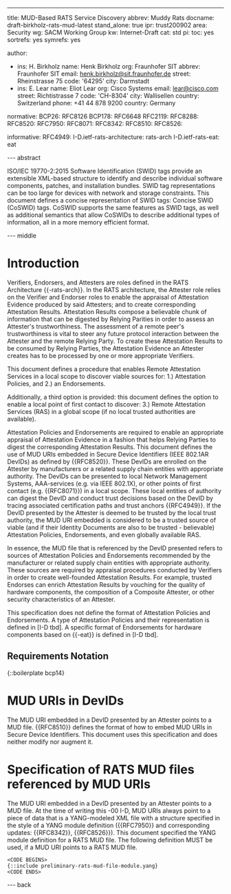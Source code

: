 ---
title: MUD-Based RATS Service Discovery
abbrev: Muddy Rats
docname: draft-birkholz-rats-mud-latest
stand_alone: true
ipr: trust200902
area: Security
wg: SACM Working Group
kw: Internet-Draft
cat: std
pi:
  toc: yes
  sortrefs: yes
  symrefs: yes

author:
- ins: H. Birkholz
  name: Henk Birkholz
  org: Fraunhofer SIT
  abbrev: Fraunhofer SIT
  email: henk.birkholz@sit.fraunhofer.de
  street: Rheinstrasse 75
  code: '64295'
  city: Darmstadt
- ins: E. Lear
  name: Eliot Lear
  org: Cisco Systems
  email: lear@cisco.com
  street: Richtistrasse 7
  code: 'CH-8304'
  city: Wallisellen
  country: Switzerland
  phone: +41 44 878 9200
  country: Germany

normative:
  BCP26: RFC8126
  BCP178: RFC6648
  RFC2119:
  RFC8288:
  RFC8520:
  RFC7950:
  RFC8071:
  RFC8342:
  RFC8510:
  RFC8526:

informative:
  RFC4949:
  I-D.ietf-rats-architecture: rats-arch
  I-D.ietf-rats-eat: eat
  
--- abstract

ISO/IEC 19770-2:2015 Software Identification (SWID) tags provide an extensible XML-based structure to identify and describe individual software components, patches, and installation bundles. SWID tag representations can be too large for devices with network and storage constraints. This document defines a concise representation of SWID tags: Concise SWID (CoSWID) tags. CoSWID supports the same features as SWID tags, as well as additional semantics that allow CoSWIDs to describe additional types of information, all in a more memory efficient format.

--- middle

# Introduction

Verifiers, Endorsers, and Attesters are roles defined in the RATS Architecture {{-rats-arch}}. In the RATS architecture, the Attester role relies on the Verifier and Endorser roles to enable the appraisal of Attestation Evidence produced by said Attesters; and to create corresponding Attestation Results. Attestation Results compose a believable chunk of information that can be digested by Relying Parities in order to assess an Attester's trustworthiness. The assessment of a remote peer's trustworthiness is vital to steer any future protocol interaction between the Attester and the remote Relying Party. To create these Attestation Results to be consumed by Relying Parties, the Attestation Evidence an Attester creates has to be processed by one or more appropriate Verifiers.

This document defines a procedure that enables Remote Attestation Services in a local scope to discover viable sources for:
1.) Attestation Policies, and
2.) an Endorsements.

Additionally, a third option is provided: this document defines the option to enable a local point of first contact to discover:
3.) Remote Attestation Services (RAS) in a global scope (if no local trusted authorities are available).

Attestation Policies and Endorsements are required to enable an appropriate appraisal of Attestation Evidence in a fashion that helps Relying Parties to digest the corresponding Attestation Results. This document defines the use of MUD URIs embedded in Secure Device Identifiers (IEEE 802.1AR DevIDs) as defined by {{RFC8520}}. These DevIDs are enrolled on the Attester by manufacturers or a related supply chain entities with appropriate authority. The DevIDs can be presented to local Network Management Systems, AAA-services (e.g. via IEEE 802.1X), or other points of first contact (e.g. {{RFC8071}}) in a local scope. These local entities of authority can digest the DevID and conduct trust decisions based on the DevID by tracing associated certification paths and trust anchors {{RFC4949}}. If the DevID presented by the Attester is deemed to be trusted by the local trust authority, the MUD URI embedded is considered to be a trusted source of viable (and if their Identity Documents are also to be trusted - believable) Attestation Policies, Endorsements, and even globally available RAS.

In essence, the MUD file that is referenced by the DevID presented refers to sources of Attestation Policies and Endorsements recommended by the manufacturer or related supply chain entities with appropriate authority. These sources are required by appraisal procedures conducted by Verifiers in order to create well-founded Attestation Results. For example, trusted Endorses can enrich Attestation Results by vouching for the quality of hardware components, the composition of a Composite Attester, or other security characteristics of an Attester.

This specification does not define the format of Attestation Policies and Endorsements. A type of Attestation Policies and their representation is defined in [I-D tbd]. A specific format of Endorsements for hardware components based on {{-eat}} is defined in [I-D tbd].

## Requirements Notation

{::boilerplate bcp14}

# MUD URIs in DevIDs

The MUD URI embedded in a DevID presented by an Attester points to a MUD file. {{RFC8510}} defines the format of how to embed MUD URIs in Secure Device Identifiers. This document uses this specification and does neither modify nor augment it.

# Specification of RATS MUD files referenced by MUD URIs

The MUD URI embedded in a DevID presented by an Attester points to a MUD file.
At the time of writing this -00 I-D, MUD URIs always point to a piece of data that is a YANG-modeled XML file with a structure specified in the style of a YANG module definition ({{RFC7950}} and corresponding updates: {{RFC8342}}, {{RFC8526}}). This document specified the YANG module definition for a RATS MUD file. The following definition MUST be used, if a MUD URI points to a RATS MUD file.

~~~~ CDDL
<CODE BEGINS>
{::include preliminary-rats-mud-file-module.yang}
<CODE ENDS>
~~~~

--- back
